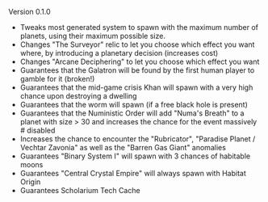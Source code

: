 Version 0.1.0
* Tweaks most generated system to spawn with the maximum number of planets, using their maximum possible size.
* Changes "The Surveyor" relic to let you choose which effect you want where, by introducing a planetary decision (increases cost)
* Changes "Arcane Deciphering" to let you choose which effect you want
* Guarantees that the Galatron will be found by the first human player to gamble for it (broken!)
* Guarantees that the mid-game crisis Khan will spawn with a very high chance upon destroying a dwelling
* Guarantees that the worm will spawn (if a free black hole is present)
* Guarantees that the Nuministic Order will add "Numa's Breath" to a planet with size > 30 and increases the chance for the event massively # disabled
* Increases the chance to encounter the "Rubricator", "Paradise Planet / Vechtar Zavonia" as well as the "Barren Gas Giant" anomalies
* Guarantees "Binary System I" will spawn with 3 chances of habitable moons
* Guarantees "Central Crystal Empire" will always spawn with Habitat Origin
* Guarantees Scholarium Tech Cache